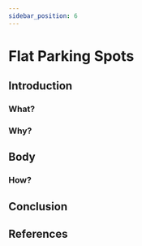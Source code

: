 ```yaml
---
sidebar_position: 6
---
```


 # Flat Parking Spots

 ## Introduction
### What?

### Why?

## Body
### How?

## Conclusion

## References
 